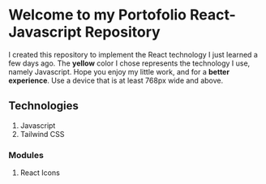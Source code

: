 # Welcome to my Portofolio React-Javascript Repository
I created this repository to implement the React technology I just learned a few days ago. The **yellow** color I chose represents the technology I use, namely Javascript. Hope you enjoy my little work, and for a **better experience**. Use a device that is at least 768px wide and above.

## Technologies
1. Javascript
2. Tailwind CSS

### Modules
1. React Icons
